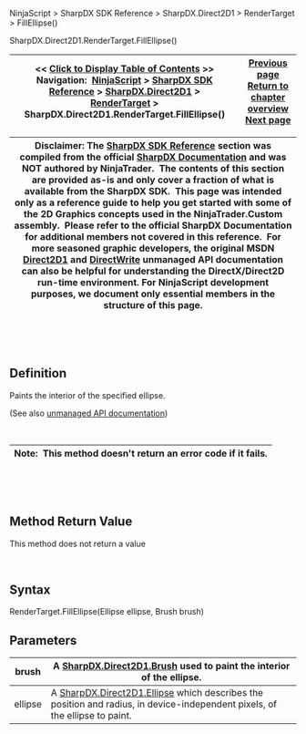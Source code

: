 ﻿


NinjaScript \> SharpDX SDK Reference \> SharpDX.Direct2D1 \> RenderTarget \> FillEllipse()






















SharpDX.Direct2D1\.RenderTarget.FillEllipse()







| \<\< [Click to Display Table of Contents](sharpdx_direct2d1_rendertarget_fillellipse.md) \>\> **Navigation:**     [NinjaScript](ninjascript-1.md) \> [SharpDX SDK Reference](sharpdx_sdk_reference-1.md) \> [SharpDX.Direct2D1](sharpdx_direct2d1-1.md) \> [RenderTarget](sharpdx_direct2d1_rendertarget-1.md) \> SharpDX.Direct2D1\.RenderTarget.FillEllipse() | [Previous page](sharpdx_direct2d1_rendertarget_drawtextlayout-1.md) [Return to chapter overview](sharpdx_direct2d1_rendertarget-1.md) [Next page](sharpdx_direct2d1_rendertarget_fillgeometry-1.md) |
| --- | --- |













| Disclaimer: The [SharpDX SDK Reference](sharpdx_sdk_reference-1.md) section was compiled from the official [SharpDX Documentation](http://sharpdx.org/) and was NOT authored by NinjaTrader.  The contents of this section are provided as\-is and only cover a fraction of what is available from the SharpDX SDK.  This page was intended only as a reference guide to help you get started with some of the 2D Graphics concepts used in the NinjaTrader.Custom assembly.  Please refer to the official SharpDX Documentation for additional members not covered in this reference.  For more seasoned graphic developers, the original MSDN [Direct2D1](https://msdn.microsoft.com/en-us/library/windows/desktop/dd370990.aspx) and [DirectWrite](https://msdn.microsoft.com/en-us/library/windows/desktop/dd368038.aspx) unmanaged API documentation can also be helpful for understanding the DirectX/Direct2D run\-time environment. For NinjaScript development purposes, we document only essential members in the structure of this page. |
| --- |



 


 


## Definition


Paints the interior of the specified ellipse.


(See also [unmanaged API documentation](http://msdn.microsoft.com/en-us/library/dd371928.aspx))


 




| Note:  This method doesn't return an error code if it fails. |
| --- |



 


 


## Method Return Value


This method does not return a value


 


## Syntax


RenderTarget.FillEllipse(Ellipse ellipse, Brush brush)


## Parameters




| brush | A [SharpDX.Direct2D1\.Brush](sharpdx_direct2d1_brush-1.md) used to paint the interior of the ellipse. |
| --- | --- |
| ellipse | A [SharpDX.Direct2D1\.Ellipse](sharpdx_direct2d1_ellipse-1.md) which describes the position and radius, in device\-independent pixels, of the ellipse to paint. |









